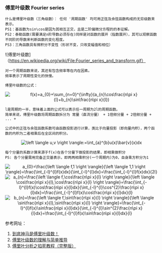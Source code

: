 ### 傅里叶级数 Fourier series

    什么是傅里叶级数（三角级数）： 任何 '周期函数' 均可用正弦及余弦函数构成的无穷级数来表示。
    PS1：基函数为sin\cos是因为其相互正交，且是二阶偏微分方程的的本征解。
    PS2：泰勒函数(需要满足n阶导数必须存在)同样是对函数的展开（指数展开），其可以观察函数不同阶的导数来判断函数的变化程度。
    PS3：三角函数具有微积分不变性（形状不变，只改变幅值和相位） 

![傅里叶级数]（https://en.wikipedia.org/wiki/File:Fourier_series_and_transform.gif）

    对一个周期函数来说，其还有包含频率等在内在因素。
    频率表示了周期性变化的快慢。
    	
    傅里叶级数的公式：
    
<div align=center><img src="https://latex.codecogs.com/gif.latex?f(x)=a_{0}&plus;\sum_{n=0}^{\infty}(a_{n}\cos\frac{n\pi&space;x}{l}&plus;b_{n}\sin\frac{n\pi&space;x}{l})" title="f(x)=a_{0}+\sum_{n=0}^{\infty}(a_{n}\cos\frac{n\pi x}{l}+b_{n}\sin\frac{n\pi x}{l})" /></div>

    l是周期的一半，意味着上面的公式可以表示任一周期为2l的周期函数。
    简单来说，傅里叶级数将周期函数拆分为 常量（直流分量） + 1倍频分量 + 2倍频分量 + ... +
    
    公式中的正弦与余弦函数系数可由函数投影进行计算，类比于向量投影（即向量内积），两个函数的内积为二者相乘后在全区间的积分。
    
<div align=center><img src="https://latex.codecogs.com/gif.latex?\left&space;\langle&space;u,v&space;\right&space;\rangle:=\int_{a}^{b}u(x)\bar{v}(x)dx" title="\left \langle u,v \right \rangle:=\int_{a}^{b}u(x)\bar{v}(x)dx" /></div>

    每个分量的系数计算来源于f(x)在各个分量下做投影的结果，即相乘做积分
    PS: 各个分量需用完备正交基表示，即两两相乘积分(一个周期内)为0，自身乘方积分为1
    
<div align=center><img src="https://latex.codecogs.com/gif.latex?a_{0}=\frac{\left&space;\langle&space;f,1&space;\right&space;\rangle}{\left&space;\langle&space;1,1&space;\right&space;\rangle}=\frac{\int_{-l}^{l}f(x)dx}{\int_{-l}^{l}dx}=\frac{\int_{-l}^{l}f(x)dx}{2l}" title="a_{0}=\frac{\left \langle f,1 \right \rangle}{\left \langle 1,1 \right \rangle}=\frac{\int_{-l}^{l}f(x)dx}{\int_{-l}^{l}dx}=\frac{\int_{-l}^{l}f(x)dx}{2l}" /></div>
<div align=center><img src="https://latex.codecogs.com/gif.latex?a_{n}=\frac{\left&space;\langle&space;f,\cos\frac{n\pi&space;x}{l}&space;\right&space;\rangle}{\left&space;\langle&space;\cos\frac{n\pi&space;x}{l},\cos\frac{n\pi&space;x}{l}&space;\right&space;\rangle}=\frac{\int_{-l}^{l}f(x)\cos\frac{n\pi&space;x}{l}dx}{\int_{-l}^{l}\cos^{2}\frac{n\pi&space;x}{l}dx}=\frac{\int_{-l}^{l}f(x)\cos\frac{n\pi&space;x}{l}dx}{l}" title="a_{n}=\frac{\left \langle f,\cos\frac{n\pi x}{l} \right \rangle}{\left \langle \cos\frac{n\pi x}{l},\cos\frac{n\pi x}{l} \right \rangle}=\frac{\int_{-l}^{l}f(x)\cos\frac{n\pi x}{l}dx}{\int_{-l}^{l}\cos^{2}\frac{n\pi x}{l}dx}=\frac{\int_{-l}^{l}f(x)\cos\frac{n\pi x}{l}dx}{l}" /></div>
<div align=center><img src="https://latex.codecogs.com/gif.latex?b_{n}=\frac{\left&space;\langle&space;f,\sin\frac{n\pi&space;x}{l}&space;\right&space;\rangle}{\left&space;\langle&space;\sin\frac{n\pi&space;x}{l},\sin\frac{n\pi&space;x}{l}&space;\right&space;\rangle}=\frac{\int_{-l}^{l}f(x)\sin\frac{n\pi&space;x}{l}dx}{\int_{-l}^{l}\sin^{2}\frac{n\pi&space;x}{l}dx}=\frac{\int_{-l}^{l}f(x)\sin\frac{n\pi&space;x}{l}dx}{l}" title="b_{n}=\frac{\left \langle f,\sin\frac{n\pi x}{l} \right \rangle}{\left \langle \sin\frac{n\pi x}{l},\sin\frac{n\pi x}{l} \right \rangle}=\frac{\int_{-l}^{l}f(x)\sin\frac{n\pi x}{l}dx}{\int_{-l}^{l}\sin^{2}\frac{n\pi x}{l}dx}=\frac{\int_{-l}^{l}f(x)\sin\frac{n\pi x}{l}dx}{l}" /></div>

参考网址：
1. [到底神马是傅里叶级数！](https://blog.csdn.net/Edin_BlackPoint/article/details/53581902)
2. [傅里叶级数的理解与简单推导](https://blog.csdn.net/constantin_ouc/article/details/78881709)
3. [傅里叶分析之掐死教程（完整版）](https://zhuanlan.zhihu.com/p/19763358)
